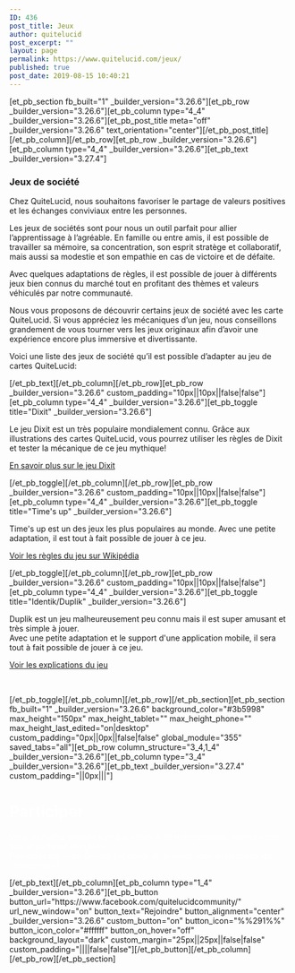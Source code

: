 ```yaml
---
ID: 436
post_title: Jeux
author: quitelucid
post_excerpt: ""
layout: page
permalink: https://www.quitelucid.com/jeux/
published: true
post_date: 2019-08-15 10:40:21
---
```

[et_pb_section fb_built="1" _builder_version="3.26.6"][et_pb_row _builder_version="3.26.6"][et_pb_column type="4_4" _builder_version="3.26.6"][et_pb_post_title meta="off" _builder_version="3.26.6" text_orientation="center"][/et_pb_post_title][/et_pb_column][/et_pb_row][et_pb_row _builder_version="3.26.6"][et_pb_column type="4_4" _builder_version="3.26.6"][et_pb_text _builder_version="3.27.4"]<div class="elementor-element elementor-element-ad0fcb3 elementor-widget elementor-widget-heading" data-id="ad0fcb3" data-element_type="widget" data-widget_type="heading.default">
<div class="elementor-widget-container">
<h3 class="elementor-heading-title elementor-size-default">Jeux de société</h3>
</div>
</div>
<div class="elementor-element elementor-element-35852df elementor-widget elementor-widget-text-editor" data-id="35852df" data-element_type="widget" data-widget_type="text-editor.default">
<div class="elementor-widget-container">
<div class="elementor-text-editor elementor-clearfix">
<p>Chez QuiteLucid, nous souhaitons favoriser le partage de valeurs positives et les échanges conviviaux entre les personnes.</p>
<p>Les jeux de sociétés sont pour nous un outil parfait pour allier l’apprentissage à l’agréable. En famille ou entre amis, il est possible de travailler sa mémoire, sa concentration, son esprit stratège et collaboratif, mais aussi sa modestie et son empathie en cas de victoire et de défaite.</p>
<p>Avec quelques adaptations de règles, il est possible de jouer à différents jeux bien connus du marché tout en profitant des thèmes et valeurs véhiculés par notre communauté.</p>
<p>Nous vous proposons de découvrir certains jeux de société avec les carte QuiteLucid. Si vous appréciez les mécaniques d’un jeu, nous conseillons grandement de vous tourner vers les jeux originaux afin d’avoir une expérience encore plus immersive et divertissante.</p>
<p>Voici une liste des jeux de société qu’il est possible d’adapter au jeu de cartes QuiteLucid:</p>
</div>
</div>
</div>[/et_pb_text][/et_pb_column][/et_pb_row][et_pb_row _builder_version="3.26.6" custom_padding="10px||10px||false|false"][et_pb_column type="4_4" _builder_version="3.26.6"][et_pb_toggle title="Dixit" _builder_version="3.26.6"]<div id="elementor-tab-content-1951" class="elementor-tab-content elementor-clearfix elementor-active" data-tab="1" role="tabpanel" aria-labelledby="elementor-tab-title-1951" style="display: block;">
<p>Le jeu Dixit est un très populaire mondialement connu. Grâce aux illustrations des cartes QuiteLucid, vous pourrez utiliser les règles de Dixit et tester la mécanique de ce jeu mythique!</p>
<p><a href="https://www.regles-de-jeux.com/regle-du-dixit/">En savoir plus sur le jeu Dixit</a></p>
</div>[/et_pb_toggle][/et_pb_column][/et_pb_row][et_pb_row _builder_version="3.26.6" custom_padding="10px||10px||false|false"][et_pb_column type="4_4" _builder_version="3.26.6"][et_pb_toggle title="Time's up" _builder_version="3.26.6"]<div id="elementor-tab-content-1952" class="elementor-tab-content elementor-clearfix elementor-active" data-tab="2" role="tabpanel" aria-labelledby="elementor-tab-title-1952" style="display: block;">
<p>Time's up est un des jeux les plus populaires au monde. Avec une petite adaptation, il est tout à fait possible de jouer à ce jeu.</p>
<p><a href="https://fr.wikipedia.org/wiki/Time%27s_Up!">Voir les règles du jeu sur Wikipédia</a></p>
</div>[/et_pb_toggle][/et_pb_column][/et_pb_row][et_pb_row _builder_version="3.26.6" custom_padding="10px||10px||false|false"][et_pb_column type="4_4" _builder_version="3.26.6"][et_pb_toggle title="Identik/Duplik" _builder_version="3.26.6"]<div id="elementor-tab-content-1952" class="elementor-tab-content elementor-clearfix elementor-active" data-tab="2" role="tabpanel" aria-labelledby="elementor-tab-title-1952" style="display: block;">
<p>Duplik est un jeu malheureusement peu connu mais il est super amusant et très simple à jouer.<br />Avec une petite adaptation et le support d'une application mobile, il sera tout à fait possible de jouer à ce jeu.</p>
<p><a href="https://leszexpertsfle.com/wp-content/uploads/2013/10/DUPLIK-fiche-pedagogique.pdf">Voir les explications du jeu</a></p>
<p>&nbsp;</p>
</div>[/et_pb_toggle][/et_pb_column][/et_pb_row][/et_pb_section][et_pb_section fb_built="1" _builder_version="3.26.6" background_color="#3b5998" max_height="150px" max_height_tablet="" max_height_phone="" max_height_last_edited="on|desktop" custom_padding="0px||0px||false|false" global_module="355" saved_tabs="all"][et_pb_row column_structure="3_4,1_4" _builder_version="3.26.6"][et_pb_column type="3_4" _builder_version="3.26.6"][et_pb_text _builder_version="3.27.4" custom_padding="||0px|||"]<h1><span style="color: #ffffff;">Participer</span></h1>
<p><span style="color: #ffffff;">Vous souhaitez prendre part à la création de notre contenu, donner votre avis et partager vos idées.<br /></span><span style="color: #ffffff;">Participez sur notre Groupe Facebook et devenez vous aussi acteur du changement !</span></p>[/et_pb_text][/et_pb_column][et_pb_column type="1_4" _builder_version="3.26.6"][et_pb_button button_url="https://www.facebook.com/quitelucidcommunity/" url_new_window="on" button_text="Rejoindre" button_alignment="center" _builder_version="3.26.6" custom_button="on" button_icon="%%291%%" button_icon_color="#ffffff" button_on_hover="off" background_layout="dark" custom_margin="25px||25px||false|false" custom_padding="||||false|false"][/et_pb_button][/et_pb_column][/et_pb_row][/et_pb_section]